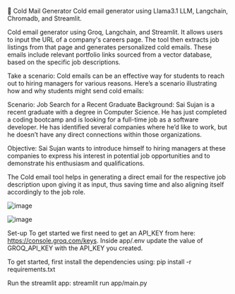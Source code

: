 📧 Cold Mail Generator
Cold email generator using Llama3.1 LLM, Langchain, Chromadb, and Streamlit.

Cold email generator using Groq, Langchain, and Streamlit. It allows users to input the URL of a company's careers page. The tool then extracts job listings from that page and generates personalized cold emails. These emails include relevant portfolio links sourced from a vector database, based on the specific job descriptions.

Take a scenario: Cold emails can be an effective way for students to reach out to hiring managers for various reasons. Here’s a scenario illustrating how and why students might send cold emails:

Scenario: Job Search for a Recent Graduate
Background: Sai Sujan is a recent graduate with a degree in Computer Science. He has just completed a coding bootcamp and is looking for a full-time job as a software developer. He has identified several companies where he’d like to work, but he doesn’t have any direct connections within those organizations.

Objective: Sai Sujan wants to introduce himself to hiring managers at these companies to express his interest in potential job opportunities and to demonstrate his enthusiasm and qualifications.

The Cold email tool helps in generating a direct email for the respective job description upon giving it as input, thus saving time and also aligning itself accordingly to the job role.

![image](https://github.com/user-attachments/assets/ede8d833-89dc-4c25-93c7-3e9e4e47d3fe)

![image](https://github.com/user-attachments/assets/50563624-a7cb-4217-bcea-4a9fe68b493b)

Set-up To get started we first need to get an API_KEY from here: https://console.groq.com/keys. Inside app/.env update the value of GROQ_API_KEY with the API_KEY you created.

To get started, first install the dependencies using: pip install -r requirements.txt

Run the streamlit app: streamlit run app/main.py
